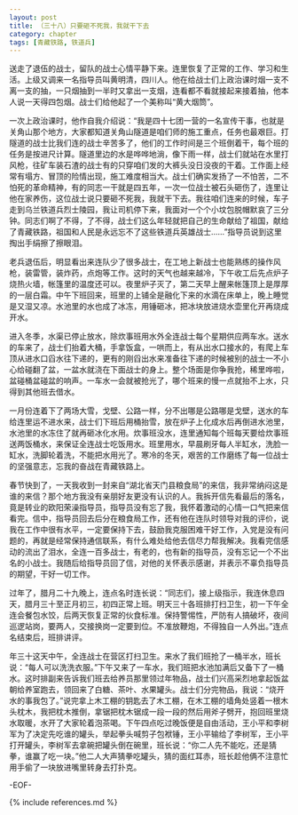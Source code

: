 ```yaml
---
layout: post
title: （三十八）只要砸不死我，我就干下去
category: chapter
tags: [青藏铁路, 铁道兵]
---
```


送走了退伍的战士，留队的战士心情平静下来。连里恢复了正常的工作、学习和生活。上级又调来一名指导员叫黄明清，四川人。他在给战士们上政治课时烟一支不离一支的抽，一只烟抽到一半时又拿出一支烟，连看都不看就接起来接着抽，他本人说一天得四包烟。战士们给他起了一个美称叫“黄大烟筒”。

一次上政治课时，他作自我介绍说：“我是四十七团一营的一名宣传干事，也就是关角山那个地方，大家都知道关角山隧道是咱们师的施工重点，任务也最艰巨。打隧道的战士比我们连的战士辛苦多了，他们的工作时间是三个班倒着干，每个班的任务是按进尺计算。隧道里边的水是哗哗地淌，像下雨一样，战士们就站在水里打风枪，往矿车装石渣的战士有的只穿咱们发的大裤头没日没夜的干着。工作面上经常有塌方、冒顶的险情出现，施工难度相当大。战士们确实发扬了一不怕苦，二不怕死的革命精神，有的同志一干就是四五年，一次一位战士被石头砸伤了，连里让他在家养伤，这位战士说只要砸不死我，我就干下去。我往咱们连来的时候，车子走到乌兰铁道兵烈士陵园，我让司机停下来，我面对一个个小坟包脱帽默哀了三分钟。同志们啊了不得，了不得，战士们这么年轻就把自己的生命献给了祖国，献给了青藏铁路，祖国和人民是永远忘不了这些铁道兵英雄战士……”指导员说到这里掏出手绢擦了擦眼泪。

老兵退伍后，明显看出来连队少了很多战士，在工地上新战士也能熟练的操作风枪，装雷管，装炸药，点炮等工作。这时的天气也越来越冷，下午收工后先点炉子烧热火墙，帐篷里的温度还可以。夜里炉子灭了，第二天早上醒来帐篷顶上是厚厚的一层白霜。中午下班回来，班里的上铺全是融化下来的水滴在床单上，晚上睡觉是又湿又凉。水池里的水也成了冰冻，用锤砸冰，把冰块放进烧水壶里化开再烧成开水。

进入冬季，水渠已停止放水，除炊事班用水外全连战士每个星期供应两车水。送水的车来了，战士们抬着大桶，手拿饭盒，一哄而上，有从出水口接水的，有爬上车顶从进水口舀水往下递的，更有的刚舀出水来准备往下递的时候被别的战士一不小心给碰翻了盆，一盆水就浇在下面战士的身上。整个场面是你争我抢，稀里哗啦，盆碰桶盆碰盆的响声。一车水一会就被抢光了，哪个班来的慢一点就抬不上水，只得到其他班去借水。

一月份连着下了两场大雪，戈壁、公路一样，分不出哪是公路哪是戈壁，送水的车给连里运不进水来，战士们下班后用桶抬雪，放在炉子上化成水后再倒进水池里，水池里的水冻住了就再砸冰化水用。炊事班没水，连里通知每个班每天要给炊事班送两饭桶水，来保证全连战士吃饭用水。班里用水，早晨刷牙每人半缸水，洗脸一缸水，洗脚轮着洗，不能把水用光了。寒冷的冬天，艰苦的工作磨练了每一位战士的坚强意志，忘我的奋战在青藏铁路上。

春节快到了，一天我收到一封来自“湖北省天门县粮食局”的来信，我非常纳闷这是谁的来信？那个地方我没有亲朋好友更没有认识的人。我拆开信先看最后的落名，竟是转业的欧阳荣澡指导员，指导员没有忘了我，我怀着激动的心情一口气把来信看完。信中，指导员回去后分在粮食局工作，还有他在连队时领导对我的评价，说我在工作中很有水平，一定要保持下去，鼓励我克服困难干好工作，入党是没有问题的，再就是经常保持通信联系，有什么难处给他去信尽力帮我解决。我看完信感动的流出了泪水，全连一百多战士，有老的，也有新的指导员，没有忘记一个不出名的小战士。我随后给指导员回了信，对他的关怀表示感谢，并表示不辜负指导员的期望，干好一切工作。

过年了，腊月二十九晚上，连点名时连长说：“同志们，接上级指示，我连休息四天，腊月三十至正月初三，初四正常上班。明天三十各班排打扫卫生，初一下午全连会餐包水饺，后两天恢复正常的伙食标准。保持警惕性，严防有人搞破坏，夜间巡逻站岗，要两人，交接换岗一定要到位。不准放鞭炮，不得独自一人外出。”连点名结束后，班排讲评。

年三十这天中午，全连战士在营区打扫卫生。来水了我们班抢了一桶半水，班长说：“每人可以洗洗衣服。”下午又来了一车水，我们班把水池加满后又备下了一桶水。这时排副来告诉我们班去给养员那里领过年物品，战士们兴高采烈地拿起饭盆朝给养室跑去，领回来了白糖、茶叶、水果罐头。战士们分完物品，我说：“烧开水的事我包了。”说完拿上木工棚的钥匙去了木工棚，在木工棚的墙角处竖着一根木头枕木，我把枕木推倒，拿锯把枕木锯成一段一段的然后用斧子劈开，抱回班里烧水取暖，水开了大家轮着泡茶喝。下午四点吃过晚饭便是自由活动，王小平和李树军为了决定先吃谁的罐头，举起拳头喊剪子包袱锤，王小平输给了李树军，王小平打开罐头，李树军去拿碗把罐头倒在碗里，班长说：“你二人先不能吃，还是猜拳，谁赢了吃一块。”他二人大声猜拳吃罐头，猜的面红耳赤，班长趁他俩不注意忙用手偷了一块放进嘴里转身去打扑克。

-EOF-

{% include references.md %}
